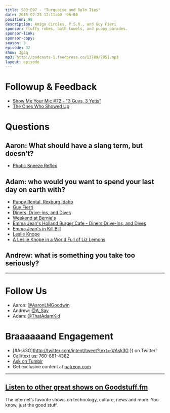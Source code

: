 ```yaml
---
title: S03:E07 - "Turquoise and Bolo Ties"
date: 2015-02-23 12:11:00 -06:00
position: 98
description: Amigo Circles, P.S.R., and Guy Fieri
sponsor: fluffy robes, bath towels, and puppy parades.
sponsor-link: 
sponsor-copy: 
season: 3
episode: 32
show: 3g3q
mp3: http://podcasts-1.feedpress.co/13789/7951.mp3
layout: episode
---
```


# Followup & Feedback
- [Show Me Your Mic #72 - "3 Guys, 3 Yetis"](http://goodstuff.fm/smym/72)
- [The Ones Who Showed Up](http://www.jackals.us/the-ones-who-showed-up)

# Questions

## Aaron: What should have a slang term, but doesn't?
- [Photic Sneeze Reflex](http://en.wikipedia.org/wiki/Photic_sneeze_reflex)

## Adam: who would you want to spend your last day on earth with?
- [Puppy Rental, Rexburg Idaho](https://www.facebook.com/pups4play/info)
- [Guy Fierri](http://en.wikipedia.org/wiki/Guy_Fieri)
- [Diners, Drive-ins, and Dives](http://www.foodnetwork.com/shows/diners-drive-ins-and-dives.html)
- [Weekend at Bernie's](http://www.imdb.com/title/tt0098627/)
- [Emma Jean's Holland Burger Cafe - Diners Drive-Ins, and Dives](http://youtu.be/jnWLv2ShrvM)
- [Emma Jean's in Kill Bill](http://youtu.be/JnXi3SVJXbM)
- [Leslie Knope](http://en.wikipedia.org/wiki/Leslie_Knope)
- [A Leslie Knope in a World Full of Liz Lemons](https://medium.com/@mshannabrooks/a-leslie-knope-in-a-world-full-of-liz-lemons-61726b6c6493)

## Andrew: what is something you take too seriously?

***

# Follow Us
* Aaron: [@AaronLMGoodwin](http://twitter.com/aaronlmgoodwin)
* Andrew: [@A_Sav](http://twitter.com/a_sav)
* Adam: [@ThatAdamKid](http://twitter.com/thatadamkid)

# Braaaaaand Engagement
* [#Ask3G](http://twitter.com/intent/tweet?text={#Ask3G }) on Twitter!
* Call/text us: 760-881-4382
* [Ask on Tumblr](http://3g3q.co/ask)
* Get exclusive content at [patreon.com](http://www.patreon.com/3g3q)

***

## [Listen to other great shows on Goodstuff.fm](http://goodstuff.fm/)
The internet’s favorite shows on technology, culture, news and more. You know, just the good stuff.
